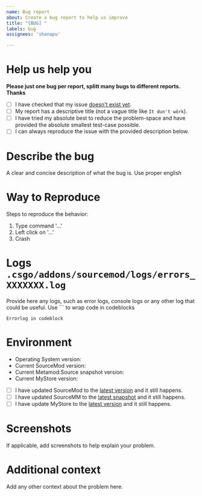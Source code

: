 ```yaml
---
name: Bug report
about: Create a bug report to help us improve
title: "[BUG] "
labels: bug
assignees: 'shanapu'

---
```


# Help us help you
**Please just one bug per report, splitt many bugs to different reports. Thanks**

  - [ ] I have checked that my issue [doesn't exist yet](https://github.com/shanapu/MyStore/issues).
  - [ ] My report has a descriptive title (not a vague title like `It dun't wörk`).
  - [ ] I have tried my absolute best to reduce the problem-space and have provided the absolute smallest test-case possible.
  - [ ] I can always reproduce the issue with the provided description below.

# Describe the bug
A clear and concise description of what the bug is. Use proper english

# Way to Reproduce
Steps to reproduce the behavior:
1. Type command '...'
2. Left click on '...'
3. Crash

# Logs `.csgo/addons/sourcemod/logs/errors_XXXXXXX.log`
Provide here any logs, such as error logs, console logs or any other log that could be useful.
Use ``` to wrap code in codeblocks

```
Errorlog in codeblock
```

# Environment
  * Operating System version: 
  * Current SourceMod version: 
  * Current Metamod:Source snapshot version: 
  * Current MyStore version: 
  - [ ] I have updated SourceMod to the [latest version](https://www.sourcemod.net/downloads.php) and it still happens. 
  - [ ] I have updated SourceMM to the [latest snapshot](https://sourcemm.net/downloads.php?branch=dev) and it still happens.
  - [ ] I have update MyStore to the [latest version](https://shanapu.de/MyStore) and it still happens.  

# Screenshots
If applicable, add screenshots to help explain your problem.

# Additional context
Add any other context about the problem here.


